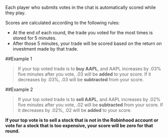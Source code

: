 Each player who submits votes in the chat is automatically scored while they play.

Scores are calculated according to the following rules:

* At the end of each round, the trade you voted for the most times is stored for 5 minutes.
* After those 5 minutes, your trade will be scored based on the return on investment made by that trade.

##Example 1
>If your top voted trade is to **buy AAPL**, and AAPL increases by .03% five minutes after you vote, .03 will be **added** to your score. If it decreases by .03%, .03 will be **subtracted** from your score.


##Example 2
>If your top voted trade is to **sell AAPL**, and AAPL increases by .02% five minutes after you vote, .02 will be **subtracted** from your score. If it decreases by .02%, .02 will be **added** to your score.


**If your top vote is to sell a stock that is not in the Robinhood account or vote for a stock that is too expensive, your score will be zero for that round.**


